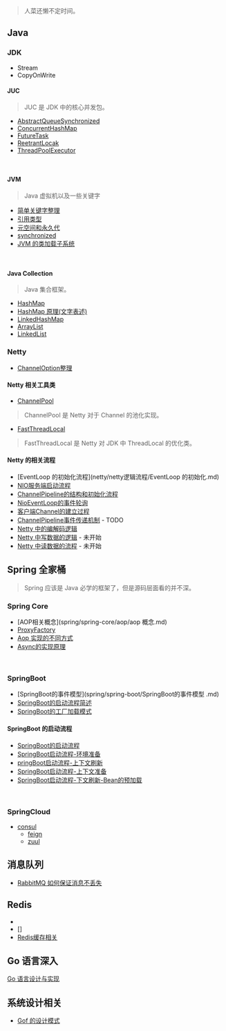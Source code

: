 > 人菜还懒不定时间。

## Java

### JDK

- Stream
- CopyOnWrite

#### JUC

> JUC 是 JDK 中的核心并发包。

- [AbstractQueueSynchronized](java/jdk/java并发包/AbstractQueuedSynchronizer.md)
- [ConcurrentHashMap](java/jdk/java并发包/ConcurrentHashMap(1.8).md)
- [FutureTask](java/jdk/java并发包/FutureTask.md)
- [ReetrantLocak](java/jdk/java并发包/ReetrantLock.md)
- [ThreadPoolExecutor](java/jdk/java并发包/ThreadPoolExecutor.md)



<br>

#### JVM

> Java 虚拟机以及一些关键字

- [简单关键字整理](java/jvm/关键字.md)
- [引用类型](java/jvm/引用类型.md)
- [元空间和永久代](java/jvm/元空间和永久代.md)
- [synchronized](java/jvm/synchronized.md)
- [JVM 的类加载子系统](java/jvm/JVM的类加载子系统.md)



<br>

#### Java Collection

> Java 集合框架。

- [HashMap](java/jdk/java集合框架/HashMap源码阅读.md)
- [HashMap 原理(文字表述)](java/jdk/java集合框架/HashMap.md)
- [LinkedHashMap](java/jdk/java集合框架/LinkedHashMap源码阅读.md)
- [ArrayList](java/jdk/java集合框架/ArrayList.md)
- [LinkedList](java/jdk/java集合框架/LinkedList源码阅读.md)

### Netty

- [ChannelOption整理](netty/ChannelOption整理.md)

#### Netty 相关工具类

- [ChannelPool](netty/util/ChannelPool.md)

> ChannelPool 是 Netty 对于 Channel 的池化实现。

- [FastThreadLocal](netty/util/FastThreadLocal.md)

> FastThreadLocal 是 Netty 对 JDK 中 ThreadLocal 的优化类。

#### Netty 的相关流程

- [EventLoop 的初始化流程](netty/netty逻辑流程/EventLoop 的初始化.md)
- [NIO服务端启动流程](netty/netty逻辑流程/NIO服务端启动流程.md)
- [ChannelPipeline的结构和初始化流程](netty/netty逻辑流程/ChannelPipeline的结构和初始化流程.md)
- [NioEventLoop的事件轮询](netty/netty逻辑流程/NioEventLoop的事件轮询.md)
- [客户端Channel的建立过程](netty/netty逻辑流程/客户端Channel的建立过程.md)
- [ChannelPipeline事件传递机制](netty/netty逻辑流程/ChannelPipeline事件传递机制.md) - TODO
- [Netty 中的编解码逻辑](netty/netty逻辑流程/Netty中的编解码逻辑.md)
- [Netty 中写数据的逻辑](netty/netty逻辑流程/Netty中写数据的逻辑.md) - 未开始
- [Netty 中读数据的流程](netty/netty逻辑流程/Netty中读数据的流程.md) - 未开始

## Spring 全家桶
 > Spring 应该是 Java 必学的框架了，但是源码层面看的并不深。

### Spring Core

- [AOP相关概念](spring/spring-core/aop/aop 概念.md)
- [ProxyFactory](spring/spring-core/aop/ProxyFactory.md)
- [Aop 实现的不同方式](spring/spring-core/aop/Aop实现的不同方式.md)
- [Async的实现原理](spring/spring-core/module/async.md)

<br>

### SpringBoot

- [SpringBoot的事件模型](spring/spring-boot/SpringBoot的事件模型 .md)
- [SpringBoot的启动流程简述](spring/spring-boot/springboot的启动流程简述.md)
- [SpringBoot的工厂加载模式](spring/spring-boot/SpringBoot的工厂加载模式.md)

#### SpringBoot 的启动流程

- [SpringBoot的启动流程](spring/spring-boot/SpringBoot启动过程/SpringBoot的启动流程.md)
- [SpringBoot启动流程-环境准备](spring/spring-boot/SpringBoot启动过程/SpringBoot启动流程-环境准备.md)
- [pringBoot启动流程-上下文刷新](spring/spring-boot/SpringBoot启动过程/SpringBoot启动流程-上下文刷新.md)
- [SpringBoot启动流程-上下文准备](spring/spring-boot/SpringBoot启动过程/SpringBoot启动流程-上下文准备.md)
- [SpringBoot启动流程-下文刷新-Bean的预加载](spring/spring-boot/SpringBoot启动过程/SpringBoot启动流程-下文刷新-Bean的预加载.md)

<br>

### SpringCloud

 - [consul](spring/spring-cloud/consul.md) 
   - [feign](spring/spring-cloud/feign.md)
   - [zuul](spring/spring-cloud/zuul.md)


## 消息队列

- [RabbitMQ 如何保证消息不丢失](消息队列/RabbitMQ如何保证消息不丢失.md)

## Redis

- []()
- []
- [Redis缓存相关](redis/Redis缓存相关.md)

## Go 语言深入

[Go 语言设计与实现](https://draveness.me/golang/)



## 系统设计相关

- [Gof 的设计模式](系统设计/23种基本设计模式.md)

